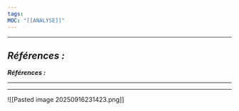```yaml
---
tags:
MOC: "[[ANALYSE]]"
---
```



---
***Références :***
---
***Références :***

---





---
![[Pasted image 20250916231423.png]]